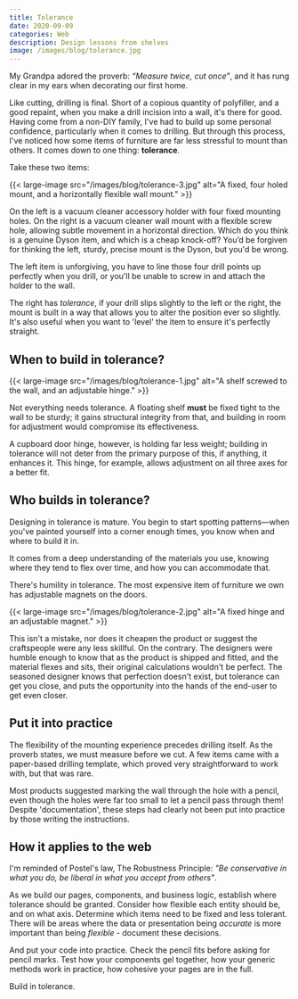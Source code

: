 ```yaml
---
title: Tolerance
date: 2020-09-09
categories: Web
description: Design lessons from shelves
image: /images/blog/tolerance.jpg
---
```


My Grandpa adored the proverb: _“Measure twice, cut once”_, and it has rung clear in my ears when decorating our first home.

Like cutting, drilling is final. Short of a copious quantity of polyfiller, and a good repaint, when you make a drill incision into a wall, it's there for good. Having come from a non-DIY family, I've had to build up some personal confidence, particularly when it comes to drilling. But through this process, I've noticed how some items of furniture are far less stressful to mount than others. It comes down to one thing: **tolerance**.

Take these two items:

{{< large-image src="/images/blog/tolerance-3.jpg" alt="A fixed, four holed mount, and a horizontally flexible wall mount." >}}

On the left is a vacuum cleaner accessory holder with four fixed mounting holes. On the right is a vacuum cleaner wall mount with a flexible screw hole, allowing subtle movement in a horizontal direction. Which do you think is a genuine Dyson item, and which is a cheap knock-off? You’d be forgiven for thinking the left, sturdy, precise mount is the Dyson, but you'd be wrong.

The left item is unforgiving, you have to line those four drill points up perfectly when you drill, or you'll be unable to screw in and attach the holder to the wall.

The right has _tolerance_, if your drill slips slightly to the left or the right, the mount is built in a way that allows you to alter the position ever so slightly. It's also useful when you want to 'level' the item to ensure it's perfectly straight.

## When to build in tolerance?

{{< large-image src="/images/blog/tolerance-1.jpg" alt="A shelf screwed to the wall, and an adjustable hinge." >}}

Not everything needs tolerance. A floating shelf **must** be fixed tight to the wall to be sturdy; it gains structural integrity from that, and building in room for adjustment would compromise its effectiveness.

A cupboard door hinge, however, is holding far less weight; building in tolerance will not deter from the primary purpose of this, if anything, it enhances it. This hinge, for example, allows adjustment on all three axes for a better fit.

## Who builds in tolerance?

Designing in tolerance is mature. You begin to start spotting patterns—when you've painted yourself into a corner enough times, you know when and where to build it in.

It comes from a deep understanding of the materials you use, knowing where they tend to flex over time, and how you can accommodate that.

There's humility in tolerance. The most expensive item of furniture we own has adjustable magnets on the doors.

{{< large-image src="/images/blog/tolerance-2.jpg" alt="A fixed hinge and an adjustable magnet." >}}

This isn't a mistake, nor does it cheapen the product or suggest the craftspeople were any less skillful. On the contrary. The designers were humble enough to know that as the product is shipped and fitted, and the material flexes and sits, their original calculations wouldn't be perfect. The seasoned designer knows that perfection doesn't exist, but tolerance can get you close, and puts the opportunity into the hands of the end-user to get even closer.

## Put it into practice

The flexibility of the mounting experience precedes drilling itself. As the proverb states, we must measure before we cut. A few items came with a paper-based drilling template, which proved very straightforward to work with, but that was rare.

Most products suggested marking the wall through the hole with a pencil, even though the holes were far too small to let a pencil pass through them! Despite 'documentation', these steps had clearly not been put into practice by those writing the instructions.

## How it applies to the web

I'm reminded of Postel's law, The Robustness Principle: _"Be conservative in what you do, be liberal in what you accept from others"_.

As we build our pages, components, and business logic, establish where tolerance should be granted. Consider how flexible each entity should be, and on what axis. Determine which items need to be fixed and less tolerant. There will be areas where the data or presentation being _accurate_ is more important than being _flexible_ - document these decisions.

And put your code into practice. Check the pencil fits before asking for pencil marks. Test how your components gel together, how your generic methods work in practice, how cohesive your pages are in the full.

Build in tolerance.

